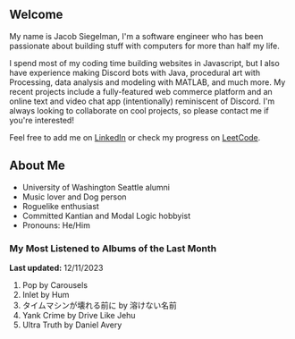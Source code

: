 
## Welcome
My name is Jacob Siegelman, I'm a software engineer who has been passionate about building stuff with computers for more than half my life.

I spend most of my coding time building websites in Javascript, but I also have experience making Discord bots with Java, procedural art with Processing, data analysis and modeling with MATLAB, and much more. My recent projects include a fully-featured web commerce platform and an online text and video chat app (intentionally) reminiscent of Discord. I'm always looking to collaborate on cool projects, so please contact me if you're interested!

Feel free to add me on [LinkedIn](https://www.linkedin.com/in/jacob-siegelman/) or check my progress on [LeetCode](https://leetcode.com/jsiegelman/).

## About Me
- University of Washington Seattle alumni
- Music lover and Dog person
- Roguelike enthusiast
- Committed Kantian and Modal Logic hobbyist
- Pronouns: He/Him

### My Most Listened to Albums of the Last Month
**Last updated:** 12/11/2023 <!-- lfm -->   
1. <!-- lfm -->Pop by Carousels  
2. <!-- lfm -->Inlet by Hum  
3. <!-- lfm -->タイムマシンが壊れる前に by 溶けない名前  
4. <!-- lfm -->Yank Crime by Drive Like Jehu  
5. <!-- lfm -->Ultra Truth by Daniel Avery  
